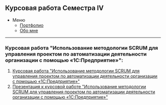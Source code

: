 ## Курсовая работа Семестра IV

- Меню
  - [Портфолио](https://vikichernysheva.github.io/portfolio/)
  - [Обо мне](https://vikichernysheva.github.io/portfolio/about/)

***
### Курсовая работа "Использование методологии SCRUM для управления проектом по автоматизации деятельности организации с помощью «1С:Предприятие»":
1.  [Курсовая работа "Использование методологии SCRUM для управления проектом по автоматизации деятельности организации с помощью «1С:Предприятие»"](https://docs.google.com/document/d/1qtA0Cc7t9Pz579hnbJ2aOws45G4pfV4m2tBMjVpdRfg/edit?usp=drive_link)
2.  [Презентация к курсовой работе "Использование методологии SCRUM для управления проектом по автоматизации деятельности организации с помощью «1С:Предприятие»"](https://docs.google.com/presentation/d/1ksEAQRX9GKxS_SHI56RR68OpAFDQjUYRddGzpna3C58/edit?usp=drive_link)
